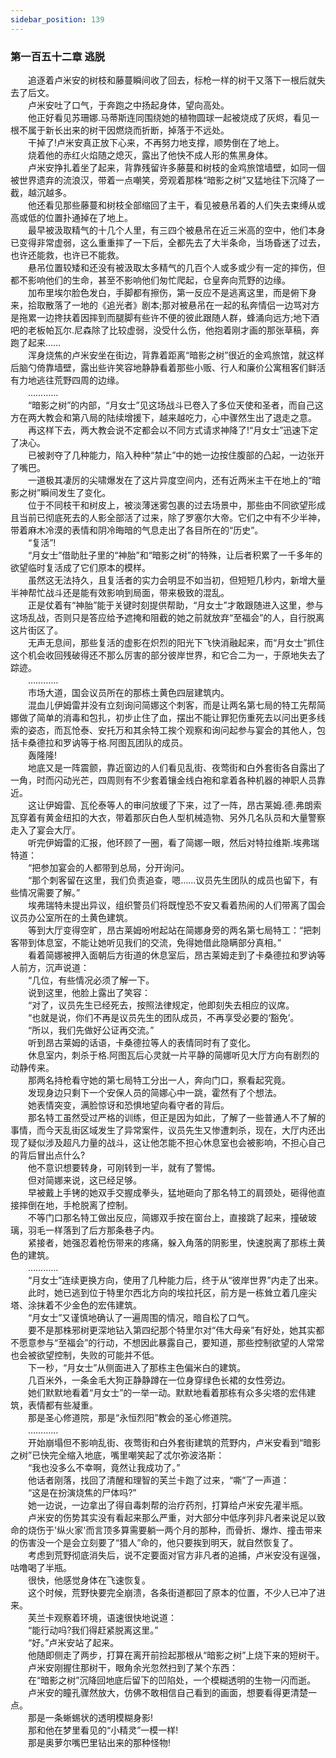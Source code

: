 ```yaml
---
sidebar_position: 139
---
```

### 第一百五十二章 逃脱  


　　追逐着卢米安的树枝和藤蔓瞬间收了回去，标枪一样的树干又落下一根后就失去了后文。  
　　卢米安吐了口气，于奔跑之中扬起身体，望向高处。  
　　他正好看见苏珊娜.马蒂斯连同围绕她的植物圆球一起被烧成了灰烬，看见一根不属于新长出来的树干因燃烧而折断，掉落于不远处。  
　　干掉了!卢米安真正放下心来，不再努力地支撑，顺势倒在了地上。  
　　烧着他的赤红火焰随之熄灭，露出了他快不成人形的焦黑身体。  
　　卢米安挣扎着坐了起来，背靠残留许多藤蔓和树枝的金鸡旅馆墙壁，如同一個被世界遗弃的流浪汉，带着一点嘲笑，旁观着那株“暗影之树”又猛地往下沉降了一截，越沉越多。  
　　他还看见那些藤蔓和树枝全部缩回了主干，看见被悬吊着的人们失去束缚从或高或低的位置扑通掉在了地上。  
　　最早被汲取精气的十几个人里，有三四个被悬吊在近三米高的空中，他们本身已变得非常虚弱，这么重重摔了一下后，全都先去了大半条命，当场昏迷了过去，也许还能救，也许已不能救。  
　　悬吊位置较矮和还没有被汲取太多精气的几百个人或多或少有一定的摔伤，但都不影响他们的生命，甚至不影响他们匆忙爬起，仓皇奔向荒野的边缘。  
　　加布里埃尔脸色发白，手脚都有擦伤，第一反应不是逃离这里，而是俯下身来，拾取散落了一地的《追光者》剧本;那对被悬吊在一起的私奔情侣一边骂对方是拖累一边搀扶着因摔到而腿脚有些许不便的彼此跟随人群，蜂涌向远方;地下酒吧的老板帕瓦尔.尼森除了比较虚弱，没受什么伤，他抱着刚才画的那张草稿，奔跑了起来……  
　　浑身烧焦的卢米安坐在街边，背靠着距离“暗影之树”很近的金鸡旅馆，就这样后脑勺倚靠墙壁，露出些许笑容地静静看着那些小贩、行人和廉价公寓租客们鲜活有力地逃往荒野四周的边缘。  
　　…………  
　　“暗影之树”的内部，“月女士”见这场战斗已卷入了多位天使和圣者，而自己这方在两大教会和第八局的陆续增援下，越来越吃力，心中骤然生出了退走之意。  
　　再这样下去，两大教会说不定都会以不同方式请求神降了!“月女士”迅速下定了决心。  
　　已被剥夺了几种能力，陷入种种“禁止”中的她一边按住腹部的凸起，一边张开了嘴巴。  
　　一道极其凄厉的尖啸爆发在了这片异度空间内，还有近两米主干在地上的“暗影之树”瞬间发生了变化。  
　　位于不同枝干和树皮上，被淡薄迷雾包裹的过去场景中，那些由不同欲望形成且当前已彻底死去的人影全部活了过来，除了罗塞尔大帝。它们之中有不少半神，带着麻木冷漠的表情和阴冷晦暗的气息走出了各目所在的“历史”。  
　　“复活”!  
　　“月女士”借助肚子里的“神胎”和“暗影之树”的特殊，让后者积累了一千多年的欲望临时复活成了它们原本的模样。  
　　虽然这无法持久，且复活者的实力会明显不如当初，但短短几秒内，新增大量半神帮忙战斗还是能有效影响到局面，带来极致的混乱。  
　　正是仗着有“神胎”能于关键时刻提供帮助，“月女士”才敢跟随进入这里，参与这场乱战，否则只是答应给予遮掩和阻截的她之前就放弃“至福会”的人，自行脱离这片街区了。  
　　无声无息间，那些复活的虚影在炽烈的阳光下飞快消融起来，而“月女士”抓住这个机会收回残破得还不那么厉害的部分彼岸世界，和它合二为一，于原地失去了踪迹。  
　　…………  
　　市场大道，国会议员所在的那栋土黄色四层建筑内。  
　　混血儿伊姆雷并没有立刻询问简娜这个刺客，而是让两名第七局的特工先帮简娜做了简单的消毒和包扎，初步止住了血，摆出不能让罪犯伤重死去以问出更多线索的姿态，而瓦怆泰、安托万和其余特工挨个观察和询问起参与宴会的其他人，包括卡桑德拉和罗讷等于格.阿图瓦团队的成员。  
　　轰隆隆!  
　　地底又是一阵震颤，靠近窗边的人们看见乱街、夜莺街和白外套街各自露出了一角，时而闪动光芒，四周则有不少套着镶金线白袍和拿着各种机器的神职人员靠近。  
　　这让伊姆雷、瓦伦泰等人的审问放缓了下来，过了一阵，昂古莱姆.德.弗朗索瓦穿着有黄金纽扣的大衣，带着那灰白色人型机械造物、另外几名队员和大量警察走入了宴会大厅。  
　　听完伊姆雷的汇报，他环顾了一圈，看了简娜一眼，然后对特拉维斯.埃弗瑞特道：  
　　“把参加宴会的人都带到总局，分开询问。  
　　“那个刺客留在这里，我们负责追查，嗯……议员先生团队的成员也留下，有些情况需要了解。”  
　　埃弗瑞特未提出异议，组织警员们将既惶恐不安又看着热闹的人们带离了国会议员办公室所在的土黄色建筑。  
　　等到大厅变得空旷，昂古莱姆吩咐起站在简娜身旁的两名第七局特工：“把刺客带到体息室，不能让她听见我们的交流，免得她借此隐瞒部分真相。”  
　　看着简娜被押入面朝后方街道的休息室后，昂古莱姆走到了卡桑德拉和罗讷等人前方，沉声说道：  
　　“几位，有些情况必须了解一下。  
　　说到这里，他脸上露出了笑容：  
　　“对了，议员先生已经死去，按照法律规定，他即刻失去相应的议席。  
　　“也就是说，你们不再是议员先生的团队成员，不再享受必要的‘豁免’。  
　　“所以，我们先做好公证再交流。”  
　　听到昂古莱姆的话语，卡桑德拉等人的表情同时有了变化。  
　　休息室内，刺杀于格.阿图瓦后心灵就一片平静的简娜听见大厅方向有剧烈的动静传来。  
　　那两名持枪看守她的第七局特工分出一人，奔向门口，察看起究竟。  
　　发现身边只剩下一个安保人员的简娜心中一跳，霍然有了个想法。  
　　她表情突变，满脸惊讶和恐惧地望向看守者的背后。  
　　那名特工虽然受过严格的训练，但正是因为如此，了解了一些普通人不了解的事情，而今天乱街区域发生了异常案件，议员先生又惨遭刺杀，现在，大厅内还出现了疑似涉及超凡力量的战斗，这让他怎能不担心休息室也会被影响，不担心自己的背后冒出点什么?  
　　他不意识想要转身，可刚转到一半，就有了警惕。  
　　但对简娜来说，这已经足够。  
　　早被戴上手铐的她双手交握成拳头，猛地砸向了那名特工的肩颈处，砸得他直接摔倒在地，手枪脱离了控制。  
　　不等门口那名特工做出反应，简娜双手按在窗台上，直接跳了起来，撞破玻璃，羽毛一样落到了后方那条巷子内。  
　　紧接者，她强忍着枪伤带来的疼痛，躲入角落的阴影里，快速脱离了那栋土黄色的建筑。  
　　…………  
　　“月女士”连续更换方向，使用了几种能力后，终于从“彼岸世界”内走了出来。  
　　此时，她已逃到位于特里尔西北方向的埃拉托区，前方是一栋耸立着几座尖塔、涂抹着不少金色的宏伟建筑。  
　　“月女士”又谨慎地确认了一遍周围的情况，暗自松了口气。  
　　要不是那株邪树更深地钻入第四纪那个特里尔对“伟大母亲”有好处，她其实都不愿意参与“至福会”的行动，不想因此暴露自己，要知道，那些控制欲望的人常常也会被欲望控制，失败的可能并不低。  
　　下一秒，“月女士”从侧面进入了那栋主色偏米白的建筑。  
　　几百米外，一条金毛大狗正静静蹲在一位身穿绿色长裙的女性旁边。  
　　她们默默地看着“月女士”的一举一动。默默地看着那栋有众多尖塔的宏伟建筑，表情都有些凝重。  
　　那是圣心修道院，那是“永恒烈阳”教会的圣心修道院。  
　　…………  
　　开始崩塌但不影响乱街、夜莺街和白外套街建筑的荒野内，卢米安看到“暗影之树”已快完全缩入地底，嘴里嘲笑起了忒尔弥波洛斯：  
　　“我也没多么不幸啊，竟然让我成功了。”  
　　他话者刚落，找回了清醒和理智的芙兰卡跑了过来，“嘶”了一声道：  
　　“这是在扮演烧焦的尸体吗?”  
　　她一边说，一边拿出了得自毒刺帮的治疗药剂，打算给卢米安先灌半瓶。  
　　卢米安的伤势其实没有看起来那么严重，对大部分中低序列非凡者来说足以致命的烧伤于'纵火家'而言顶多算需要躺一两个月的那种，而骨折、爆炸、撞击带来的伤害没一个是会立刻要了“猎人”命的，他只要挨到明天，就自然恢复了。  
　　考虑到荒野彻底消失后，说不定要面对官方非凡者的追捕，卢米安没有逞强，咕噜喝了半瓶。  
　　很快，他感觉身体在飞速恢复。  
　　这个时候，荒野快要完全崩溃，各条街道都回了原本的位置，不少人已冲了进来。  
　　芙兰卡观察着环境，语速很快地说道：  
　　“能行动吗?我们得赶紧脱离这里。”  
　　“好。”卢米安站了起来。  
　　他随即侧走了两步，打算在离开前捡起那根从“暗影之树”上烧下来的短树干。  
　　卢米安刚握住那树干，眼角余光忽然扫到了某个东西：  
　　在“暗影之树”沉降回地底后留下的凹陷处，一个模糊透明的生物一闪而逝。  
　　卢米安的瞳孔骤然放大，仿佛不敢相信自己看到的画面，想要看得更清楚一点。  
　　那是一条蜥蜴状的透明模糊身影!  
　　那和他在梦里看见的“小精灵”一模一样!  
　　那是奥萝尔嘴巴里钻出来的那种怪物!  

